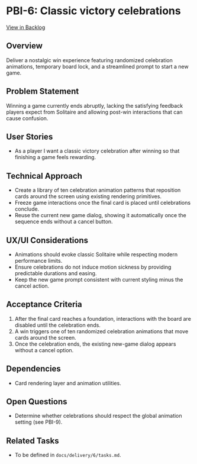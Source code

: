 # PBI-6: Classic victory celebrations

[View in Backlog](../backlog.md#user-content-6)

## Overview
Deliver a nostalgic win experience featuring randomized celebration animations, temporary board lock, and a streamlined prompt to start a new game.

## Problem Statement
Winning a game currently ends abruptly, lacking the satisfying feedback players expect from Solitaire and allowing post-win interactions that can cause confusion.

## User Stories
- As a player I want a classic victory celebration after winning so that finishing a game feels rewarding.

## Technical Approach
- Create a library of ten celebration animation patterns that reposition cards around the screen using existing rendering primitives.
- Freeze game interactions once the final card is placed until celebrations conclude.
- Reuse the current new game dialog, showing it automatically once the sequence ends without a cancel button.

## UX/UI Considerations
- Animations should evoke classic Solitaire while respecting modern performance limits.
- Ensure celebrations do not induce motion sickness by providing predictable durations and easing.
- Keep the new game prompt consistent with current styling minus the cancel action.

## Acceptance Criteria
1. After the final card reaches a foundation, interactions with the board are disabled until the celebration ends.
2. A win triggers one of ten randomized celebration animations that move cards around the screen.
3. Once the celebration ends, the existing new-game dialog appears without a cancel option.

## Dependencies
- Card rendering layer and animation utilities.

## Open Questions
- Determine whether celebrations should respect the global animation setting (see PBI-9).

## Related Tasks
- To be defined in `docs/delivery/6/tasks.md`.

